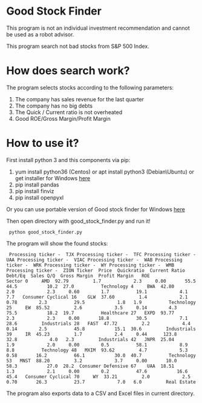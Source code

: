 # Good Stock Finder
This program is not an individual investment recommendation and cannot be used as a robot advisor.

This program search not bad stocks from S&P 500 Index.

# How does search work?
The program selects stocks according to the following parameters:
1. The company has sales revenue for the last quarter
2. The company has no big debts
3. The Quick / Current ratio is not overheated
4. Good ROE/Gross Margin/Profit Margin

# How to use it?

First install python 3 and this components via pip:
1. yum install python36 (Centos) or apt install python3 (Debian\Ubuntu) or get installer for Windows [here](https://www.python.org/downloads/windows/)
2. pip install pandas
3. pip install finviz
4. pip install openpyxl

Or you can use portable version of Good stock finder for Windows [here](https://github.com/mercury131/good_stock_finder/releases/download/1.0/good_stock_finder.exe)

Then open directory with good_stock_finder.py and run it!

`
python good_stock_finder.py`

The program will show the found stocks:

`
Processing ticker -  TJX
Processing ticker -  TFC
Processing ticker -  UAA
Processing ticker -  VIAC
Processing ticker -  WAB
Processing ticker -  WRK
Processing ticker -  WY
Processing ticker -  WMB
Processing ticker -  ZION
   Ticker  Price  Quickratio  Current Ratio  Debt/Eq  Sales Q/Q  Gross Margin  Profit Margin   ROE              Sector
0     AMD  92.79         1.7            2.3     0.00       55.5          44.5           10.2  27.0          Technology
4     BWA  42.80         2.0            2.3     0.60        1.7          19.1            4.1   7.7   Consumer Cyclical
16    GLW  37.60         1.4            2.1     0.78        2.3          29.5            1.8   1.9          Technology
25     EW  85.52         2.6            3.5     0.14        4.3          75.5           18.2  19.7          Healthcare
27   EXPD  93.77         2.3            2.3     0.00       18.8          30.5            7.1  28.6         Industrials
28   FAST  47.72         2.2            4.4     0.14        2.5          45.8           15.1  30.6         Industrials
39     IR  45.23         1.7            2.4     0.44      123.8          32.8            4.0   2.3         Industrials
42   JNPR  25.04         1.9            2.0     0.00        0.5          58.1            8.9   8.8          Technology
48   MXIM  93.62         4.7            5.3     0.58       16.2          66.1           30.0  40.7          Technology
53   MNST  88.20         3.2            3.7     0.00       10.0          58.3           27.0  28.2  Consumer Defensive
67    UAA  18.51         1.3            2.1     0.00        0.2          47.6           16.6  45.4   Consumer Cyclical
70     WY  33.21         2.0            2.5     0.70       26.3          23.7            7.0   6.0         Real Estate`

The program also exports data to a CSV and Excel files in current directory.

